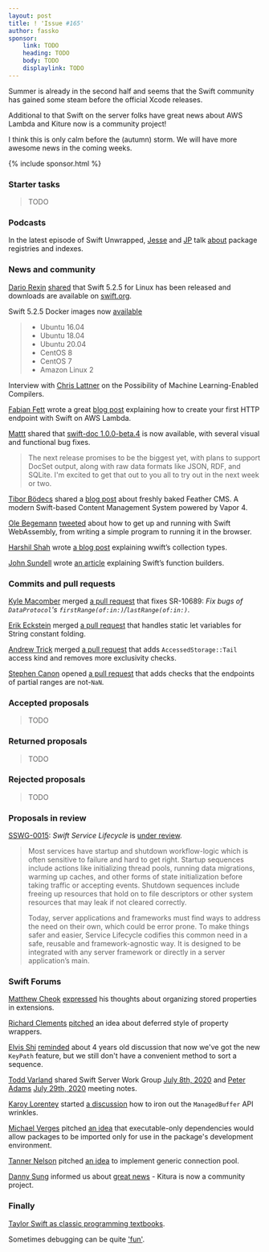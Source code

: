 ```yaml
---
layout: post
title: ! 'Issue #165'
author: fassko
sponsor:
    link: TODO
    heading: TODO
    body: TODO
    displaylink: TODO
---
```


Summer is already in the second half and seems that the Swift community has gained some steam before the official Xcode releases.

Additional to that Swift on the server folks have great news about AWS Lambda and Kiture now is a community project!

I think this is only calm before the (autumn) storm. We will have more awesome news in the coming weeks.

<!--excerpt-->

{% include sponsor.html %}

### Starter tasks

> TODO

### Podcasts

In the latest episode of Swift Unwrapped, [Jesse](https://twitter.com/jesse_squires)
and [JP](https://twitter.com/simjp) talk [about](https://spec.fm/podcasts/swift-unwrapped/aC5JVWoo)
package registries and indexes.

### News and community

[Dario Rexin](https://forums.swift.org/u/drexin) [shared](https://forums.swift.org/t/swift-5-2-5-for-linux/39188) that Swift 5.2.5 for Linux has been released and downloads are available on [swift.org](https://swift.org/download/#swift-525).

Swift 5.2.5 Docker images now [available](https://hub.docker.com/_/swift)

> * Ubuntu 16.04
> * Ubuntu 18.04
> * Ubuntu 20.04
> * CentOS 8
> * CentOS 7
> * Amazon Linux 2

Interview with [Chris Lattner](https://twitter.com/clattner_llvm) on the Possibility of Machine Learning-Enabled Compilers.

[Fabian Fett](https://twitter.com/fabianfett) wrote a great [blog post](https://fabianfett.de/swift-on-aws-lambda-creating-your-first-http-endpoint) explaining how to create your first HTTP endpoint with Swift on AWS Lambda.

[Mattt](https://twitter.com/mattt) shared that [swift-doc 1.0.0-beta.4](https://github.com/SwiftDocOrg/swift-doc/releases/tag/1.0.0-beta.4) is now available, with several visual and functional bug fixes.

> The next release promises to be the biggest yet, with plans to support DocSet output, along with raw data formats like JSON, RDF, and SQLite. I'm excited to get that out to you all to try out in the next week or two.

[Tibor Bödecs](https://twitter.com/tiborbodecs) shared a [blog post](https://theswiftdev.com/getting-started-with-feather-cms/) about freshly baked Feather CMS. A modern Swift-based Content Management System powered by Vapor 4.

[Ole Begemann](https://twitter.com/olebegemann) [tweeted](https://twitter.com/olebegemann/status/1290673766046011393) about how to get up and running with Swift WebAssembly, from writing a simple program to running it in the browser.

[Harshil Shah](https://twitter.com/_HarshilShah) wrote [a blog post](https://harshil.net/blog/swift-sequence-collection-array) explaining wwiftʼs collection types.

[John Sundell](https://twitter.com/johnsundell) wrote [an article](https://swiftbysundell.com/articles/deep-dive-into-swift-function-builders/) explaining Swift’s function builders.

### Commits and pull requests

[Kyle Macomber](https://github.com/kylemacomber) merged [a pull request](https://github.com/apple/swift/pull/28639) that fixes SR-10689: *Fix bugs of `DataProtocol`'s `firstRange(of:in:)`/`lastRange(of:in:)`*.

[Erik Eckstein](https://github.com/eeckstein) merged [a pull request](https://github.com/apple/swift/pull/33232) that handles static let variables for String constant folding.

[Andrew Trick](https://github.com/atrick) merged [a pull request](https://github.com/apple/swift/pull/33017) that adds `AccessedStorage::Tail` access kind and removes more exclusivity checks.

[Stephen Canon](https://github.com/stephentyrone) opened [a pull request](https://github.com/apple/swift/pull/33378) that adds checks that the endpoints of partial ranges are not-`NaN`.

### Accepted proposals

> TODO

### Returned proposals

> TODO

### Rejected proposals

> TODO

### Proposals in review

[SSWG-0015](https://github.com/swift-server/sswg/blob/master/proposals/0015-swift-service-lifecycle.md): *Swift Service Lifecycle* is [under review](https://forums.swift.org/t/sswg-0015-swift-service-lifecycle/39157).

> Most services have startup and shutdown workflow-logic which is often sensitive to failure and hard to get right. Startup sequences include actions like initializing thread pools, running data migrations, warming up caches, and other forms of state initialization before taking traffic or accepting events. Shutdown sequences include freeing up resources that hold on to file descriptors or other system resources that may leak if not cleared correctly.
> 
> Today, server applications and frameworks must find ways to address the need on their own, which could be error prone. To make things safer and easier, Service Lifecycle codifies this common need in a safe, reusable and framework-agnostic way. It is designed to be integrated with any server framework or directly in a server application’s main.

### Swift Forums

[Matthew Cheok](https://twitter.com/matthewcheok) [expressed](https://forums.swift.org/t/organizing-stored-properties-in-extensions/38902) his thoughts about organizing stored properties in extensions.

[Richard Clements](https://forums.swift.org/u/richard-clements) [pitched](https://forums.swift.org/t/deferred-property-wrappers/38931) an idea about deferred style of property wrappers.

[Elvis Shi](https://forums.swift.org/u/lovee) [reminded](https://forums.swift.org/t/sort-by-min-by-max-by-with-keypaths/38976) about 4 years old discussion that now we've got the new `KeyPath` feature, but we still don't have a convenient method to sort a sequence.

[Todd Varland](https://forums.swift.org/u/varland) shared Swift Server Work Group [July 8th, 2020](https://forums.swift.org/t/july-8th-2020/39092) and [Peter Adams](https://forums.swift.org/u/peteradams-a) [July 29th, 2020](https://forums.swift.org/t/july-29th-2020/39107) meeting notes.

[Karoy Lorentey](https://twitter.com/lorentey) started [a discussion](https://forums.swift.org/t/ironing-out-managedbuffer-api-wrinkles/39072) how to iron out the `ManagedBuffer` API wrinkles.

[Michael Verges](https://github.com/maustinstar) pitched [an idea](https://forums.swift.org/t/package-manager-executable-only-dependencies/39070) that executable-only dependencies would allow packages to be imported only for use in the package's development environment.

[Tanner Nelson](https://twitter.com/tanner0101) pitched [an idea](https://forums.swift.org/t/generic-connection-pool/39161) to implement generic connection pool.

[Danny Sung](https://forums.swift.org/u/dannys42) informed us about [great news](https://forums.swift.org/t/kitura-is-now-a-community-project/39199) - Kitura is now a community project.

### Finally

[Taylor Swift as classic programming textbooks](https://twitter.com/jeanqasaur/status/1290883041418649600).

Sometimes debugging can be quite ['fun'](https://twitter.com/aalonso128/status/1293418352023613440).
